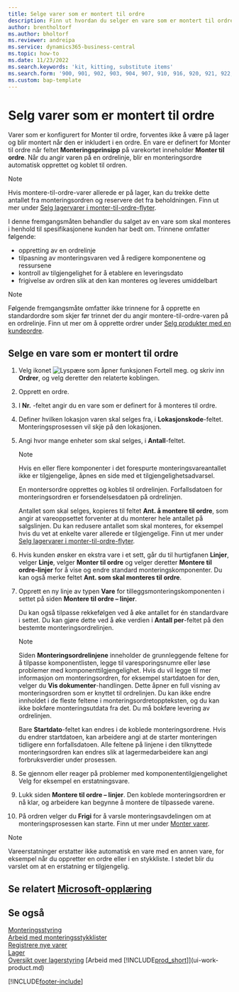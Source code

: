 ```yaml
---
title: Selge varer som er montert til ordre
description: Finn ut hvordan du selger en vare som er montert til ordre.
author: brentholtorf
ms.author: bholtorf
ms.reviewer: andreipa
ms.service: dynamics365-business-central
ms.topic: how-to
ms.date: 11/23/2022
ms.search.keywords: 'kit, kitting, substitute items'
ms.search.form: '900, 901, 902, 903, 904, 907, 910, 916, 920, 921, 922, 923, 940, 941, 942, 930, 931, 932, 914, 915, 905'
ms.custom: bap-template
---
```

# <a name="sell-items-assembled-to-order"></a><a name="sell-items-assembled-to-order"></a><a name="sell-items-assembled-to-order"></a>Selg varer som er montert til ordre

Varer som er konfigurert for Monter til ordre, forventes ikke å være på lager og blir montert når den er inkludert i en ordre. En vare er definert for Monter til ordre når feltet **Monteringsprinsipp** på varekortet inneholder **Monter til ordre**. Når du angir varen på en ordrelinje, blir en monteringsordre automatisk opprettet og koblet til ordren.  

> [!NOTE]  
> Hvis montere-til-ordre-varer allerede er på lager, kan du trekke dette antallet fra monteringsordren og reservere det fra beholdningen. Finn ut mer under [Selg lagervarer i monter-til-ordre-flyter](assembly-how-to-sell-assemble-to-order-items-and-inventory-items-together.md).  

I denne fremgangsmåten behandler du salget av en vare som skal monteres i henhold til spesifikasjonene kunden har bedt om. Trinnene omfatter følgende: 

* oppretting av en ordrelinje
* tilpasning av monteringsvaren ved å redigere komponentene og ressursene
* kontroll av tilgjengelighet for å etablere en leveringsdato
* frigivelse av ordren slik at den kan monteres og leveres umiddelbart  

> [!NOTE]  
> Følgende fremgangsmåte omfatter ikke trinnene for å opprette en standardordre som skjer før trinnet der du angir montere-til-ordre-varen på en ordrelinje. Finn ut mer om å opprette ordrer under [Selg produkter med en kundeordre](sales-how-sell-products.md).  

## <a name="to-sell-an-item-that-is-assembled-to-order"></a><a name="to-sell-an-item-that-is-assembled-to-order"></a><a name="to-sell-an-item-that-is-assembled-to-order"></a>Selge en vare som er montert til ordre

1. Velg ikonet ![Lyspære som åpner funksjonen Fortell meg.](media/ui-search/search_small.png "Fortell hva du vil gjøre") og skriv inn **Ordrer**, og velg deretter den relaterte koblingen.  
2. Opprett en ordre. 
3. I **Nr.** -feltet angir du en vare som er definert for å monteres til ordre.  
4. Definer hvilken lokasjon varen skal selges fra, i **Lokasjonskode**-feltet. Monteringsprosessen vil skje på den lokasjonen.  
5. Angi hvor mange enheter som skal selges, i **Antall**-feltet.  

    > [!NOTE]  
    >  Hvis en eller flere komponenter i det forespurte monteringsvareantallet ikke er tilgjengelige, åpnes en side med et tilgjengelighetsadvarsel. <!-- Check whether the field help would be useful. For more information, see Assembly Availability.  -->

    En montersordre opprettes og kobles til ordrelinjen. Forfallsdatoen for monteringsordren er forsendelsesdatoen på ordrelinjen.  

    Antallet som skal selges, kopieres til feltet **Ant. å montere til ordre**, som angir at vareoppsettet forventer at du monterer hele antallet på salgslinjen. Du kan redusere antallet som skal monteres, for eksempel hvis du vet at enkelte varer allerede er tilgjengelige. Finn ut mer under [Selg lagervarer i monter-til-ordre-flyter](assembly-how-to-sell-inventory-items-in-assemble-to-order-flows.md).  

6. Hvis kunden ønsker en ekstra vare i et sett, går du til hurtigfanen **Linjer**, velger **Linje**, velger **Monter til ordre** og velger deretter **Montere til ordre-linjer** for å vise og endre standard monteringskomponenter. Du kan også merke feltet **Ant. som skal monteres til ordre**.  
7. Opprett en ny linje av typen **Vare** for tilleggsmonteringskomponenten i settet på siden **Montere til ordre – linjer**.  

    Du kan også tilpasse rekkefølgen ved å øke antallet for én standardvare i settet. Du kan gjøre dette ved å øke verdien i **Antall per**-feltet på den bestemte monteringsordrelinjen.  

    > [!NOTE]  
    >  Siden **Monteringsordrelinjene** inneholder de grunnleggende feltene for å tilpasse komponentlisten, legge til varesporingsnumre eller løse problemer med komponenttilgjengelighet. Hvis du vil legge til mer informasjon om monteringsordren, for eksempel startdatoen for den, velger du **Vis dokumenter**-handlingen. Dette åpner en full visning av monteringsordren som er knyttet til ordrelinjen. Du kan ikke endre innholdet i de fleste feltene i monteringsordretoppteksten, og du kan ikke bokføre monteringsutdata fra det. Du må bokføre levering av ordrelinjen.  
    >
    >  Bare **Startdato**-feltet kan endres i de koblede monteringsordrene. Hvis du endrer startdatoen, kan arbeidere angi at de starter monteringen tidligere enn forfallsdatoen. Alle feltene på linjene i den tilknyttede monteringsordren kan endres slik at lagermedarbeidere kan angi forbruksverdier under prosessen.  

8. Se gjennom eller reager på problemer med komponententilgjengelighet Velg for eksempel en erstatningsvare.  
9. Lukk siden **Montere til ordre – linjer**. Den koblede monteringsordren er nå klar, og arbeidere kan begynne å montere de tilpassede varene.  
10. På ordren velger du **Frigi** for å varsle monteringsavdelingen om at monteringsprosessen kan starte. Finn ut mer under [Monter varer](assembly-how-to-assemble-items.md).  

> [!NOTE]  
> Vareerstatninger erstatter ikke automatisk en vare med en annen vare, for eksempel når du oppretter en ordre eller i en stykkliste. I stedet blir du varslet om at en erstatning er tilgjengelig.

## <a name="see-related-microsoft-training"></a><a name="see-related-microsoft-training"></a><a name="see-related-microsoft-training"></a>Se relatert [Microsoft-opplæring](/training/modules/assemble-to-order-dynamics-365-business-central/)

## <a name="see-also"></a><a name="see-also"></a><a name="see-also"></a>Se også

[Monteringsstyring](assembly-assemble-items.md)  
[Arbeid med monteringsstykklister](assembly-how-work-assembly-boms.md)  
[Registrere nye varer](inventory-how-register-new-items.md)  
[Lager](inventory-manage-inventory.md)  
[Oversikt over lagerstyring](design-details-warehouse-management.md)
[Arbeid med [!INCLUDE[prod_short](includes/prod_short.md)]](ui-work-product.md)  

[!INCLUDE[footer-include](includes/footer-banner.md)]
